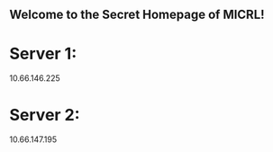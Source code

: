## Welcome to the Secret Homepage of MICRL!
# Server 1:
10.66.146.225
# Server 2:
10.66.147.195







